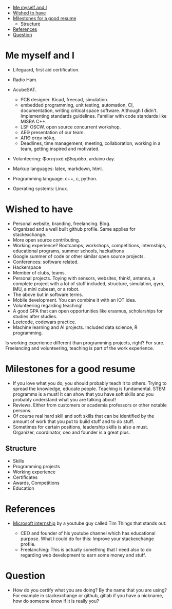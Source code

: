 <!-- TOC -->

- [Me myself and I](#me-myself-and-i)
- [Wished to have](#wished-to-have)
- [Milestones for a good resume](#milestones-for-a-good-resume)
  - [Structure](#structure)
- [References](#references)
- [Question](#question)

<!-- /TOC -->

# Me myself and I
- Lifeguard, first aid certification.
- Radio Ham.
- AcubeSAT.
  - PCB designer. Kicad, freecad, simulation.
  - embedded programming, unit testing, automation, CI, documentation, writing critical space software. Although I didn't. Implementing standards guidelines. Familiar with code standards like MISRA C++.  
  - LSF OSCW, open source concurrent workshop.
  - ΔΕΘ presentation of our team.
  - ΑΠΘ στην πόλη.
  - Deadlines, time management, meeting, collaboration, working in a team, getting inspired and motivated.

- Volunteering: Φοιτητική εβδομάδα, arduino day.
- Markup languages: latex, markdown, html.
- Programming language: c++, c, python.
- Operating systems: Linux.

# Wished to have

- Personal website, branding, freelancing. Blog.
- Organized and a well built github profile. Same applies for stackexchange.
- More open source contributing. 
- Working experience? Bootcamps, workshops, competitions, internships, educational programs, summer schools, hackathons
- Google summer of code or other similar open source projects.
- Conferences: software related.
- Hackerspace
- Member of clubs, teams.
- Personal projects. Toying with sensors, websites, think!, antenna, a complete project with a lot of stuff included, structure, simulation, gyro, IMU, a mini cubesat, or a robot. 
- The above but in software terms. 
- Mobile development. You can combine it with an IOT idea.
- Volunteering regarding teaching!
- A good GPA that can open opportunities like erasmus, scholarships for studies after studies.
- Leetcode, codewars practice.
- Machine learning and AI projects. Included data science, R programming.

Is working experience different than programming projects, right? For sure. Freelancing and volunteering, teaching is part of the work experience.

# Milestones for a good resume

- If you love what you do, you should probably teach it to others. Trying to spread the knowledge, educate people. Teaching is fundamental. STEM programms is a must! It can show that you have soft skills and you probably understand what you are talking about!
- Reviews. Either from customers or academia professors or other notable persons.
- Of course real hard skill and soft skills that can be identified by the amount of work that you put to build stuff and to do stuff.
- Sometimes for certain positions, leadership skills is also a must. Organizer, coordinator, ceo and founder is a great plus.

## Structure

- Skills
- Programming projects
- Working experience
- Certificates
- Awards, Competitions
- Education

# References

- [Microsoft internship](https://www.youtube.com/watch?v=8Stfdfcdt0E) by a youtube guy called Tim
  Things that stands out: 
  
    - CEO and founder of his youtube channel which has educational purpose. 
  What I could do for this:
  Improve your stackexchange profile.
    - Freelanching: This is actually something that I need also to do regarding web development to earn some money and stuff.

# Question

- How do you certify what you are doing? By the name that you are using? For example in stackexchange or github, gitlab if you have a nickname, how do someone know if it is really you?
